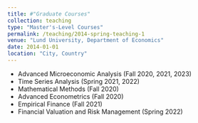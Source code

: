 ```yaml
---
title: #"Graduate Courses"
collection: teaching
type: "Master's-Level Courses"
permalink: /teaching/2014-spring-teaching-1
venue: "Lund University, Department of Economics"
date: 2014-01-01
location: "City, Country"
---
```

* Advanced Microeconomic Analysis (Fall 2020, 2021, 2023) 
* Time Series Analysis (Spring 2021, 2022)
* Mathematical Methods (Fall 2020)
* Advanced Econometrics (Fall 2020)
* Empirical Finance (Fall 2021)
* Financial Valuation and Risk Management (Spring 2022)
  
